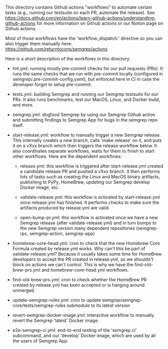 This directory contains Github actions "workflows" to automate certain
tasks (e.g., running our testsuite on each PR, automate the release).
See https://docs.github.com/en/actions/learn-github-actions/understanding-github-actions
for more information on Github actions or our Notion page on Github actions.

Most of those workflows have the 'workflow_dispatch:' directive so you can
also trigger them manually here: https://github.com/returntocorp/semgrep/actions

Here is a short description of the workflows in this directory:

- lint.yml: running mostly pre-commit checks for our pull requests (PRs).
  It runs the same checks that we run with pre-commit locally (configured
  in semgrep/.pre-commit-config.yaml), but enforced here in CI in case
  the developer forgot to setup pre-commit.

- tests.yml: building Semgrep and running our Semgrep testsuite for our PRs.
  It also runs benchmarks, test our MacOS, Linux, and Docker build, and more.

- semgrep.yml: dogfood Semgrep by using our Semgrep Github action
  and submitting findings to Semgrep App for bugs in the semgrep repo itself.

- start-release.yml: workflow to manually trigger a new Semgrep release.
  This internally creates a new branch, calls 'make release' on it, and
  puts it on a vXxx branch which then triggers the release workflow below.
  It also coordinates separate workflows, waits for them to finish to
  start other workflows. Here are the dependent workflows:

  - release.yml: this workflow is triggered after start-release.yml created
    a candidate release PR and pushed a vXxx branch. It then performs lots of tasks
    such as creating the Linux and MacOS binary artifacts,
    publishing to PyPy, HomeBrew, updating our Semgrep develop Docker image, etc.

  - validate-release.yml: this workflow is activated by start-release.yml
    once release.yml has finished. It performs checks to make sure
    the artifacts produced by release.yml are valid.

  - open-bump-pr.yml: this workflow is activated once we have a new Semgrep release
    (after validate-release.yml) and in turn bumps to the new Semgrep version
    many dependent repositories (semgrep-rpc, semgrep-action, semgrep-app)

- homebrew-core-head.yml: cron to check that the new Homebrew Core Formula
  created by release.yml works. Why can't this be part of validate-release.yml?
  Because it usually takes some time for HomeBrew developers to accept the PR
  created in release.yml, so we shouldn't block on actions we can't control.
  This is why we have the find-old-brew-prs.yml and homebrew-core-head.yml
  workflows.

- find-old-brew-prs.yml: cron to check whether the HomeBrew PR created by
  release.yml has been accepted or is hanging around unmerged.

- update-semgrep-rules.yml: cron to update semgrep/semgrep-core/tests/semgrep-rules
  submodule to its latest version

- revert-semgrep-docker-image.yml: interactive workflow
  to manually revert the Semgrep 'latest' Docker image.

- e2e-semgrep-ci.yml: end-to-end testing of the 'semgrep ci' subcommand,
  and our 'develop' Docker image, which are used by all the users of Semgrep App.
